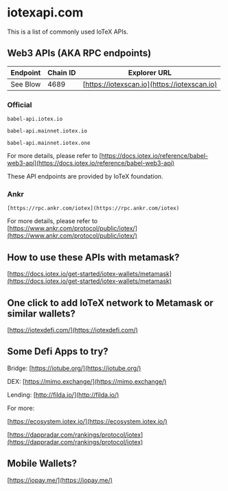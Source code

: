 # iotexapi.com

This is a list of commonly used IoTeX APIs.

## Web3 APIs (AKA RPC endpoints)



| Endpoint | Chain ID | Explorer URL |
| ------- | ---------| -------------| 
| See Blow | 4689 | [https://iotexscan.io](https://iotexscan.io) |



### Official

```
babel-api.iotex.io
```
```
babel-api.mainnet.iotex.io
```
```
babel-api.mainnet.iotex.one
```

For more details, please refer to [https://docs.iotex.io/reference/babel-web3-api](https://docs.iotex.io/reference/babel-web3-api)

These API endpoints are provided by IoTeX foundation.


### Ankr

```
[https://rpc.ankr.com/iotex](https://rpc.ankr.com/iotex)
```

For more details, please refer to [https://www.ankr.com/protocol/public/iotex/](https://www.ankr.com/protocol/public/iotex/)


## How to use these APIs with metamask?

[https://docs.iotex.io/get-started/iotex-wallets/metamask](https://docs.iotex.io/get-started/iotex-wallets/metamask)

## One click to add IoTeX network to Metamask or similar wallets?

[https://iotexdefi.com/](https://iotexdefi.com/)

## Some Defi Apps to try?

Bridge: [https://iotube.org/](https://iotube.org/)

DEX: [https://mimo.exchange/](https://mimo.exchange/)

Lending: [http://filda.io/](http://filda.io/)

For more: 

[https://ecosystem.iotex.io/](https://ecosystem.iotex.io/)

[https://dappradar.com/rankings/protocol/iotex](https://dappradar.com/rankings/protocol/iotex)


## Mobile Wallets?

[https://iopay.me/](https://iopay.me/)

